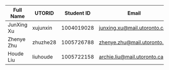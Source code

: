| Full Name | UTORID | Student ID | Email | Best Way to Contact | Discord Username
|-----------|--------|------------|-------|---------------------|------------------
| JunXing Xu | xujunxin | 1004019028 | junxing.xu@mail.utoronto.ca | 6478636430 | DanielX#3227
| Zhenye Zhu | zhuzhe28 | 1005726788 | zhenye.zhu@mail.utoronto.ca | 4379872625 | BloodyCharlieZ#7882
| Houde Liu | liuhoude | 1005722158 | archie.liu@mail.utoronto.ca | 43709722072 | Archie#6018
